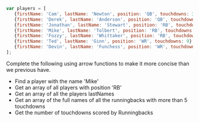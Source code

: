  ``` javascript
 var players = [
	{firstName: 'Cam', lastName: 'Newton', position: 'QB', touchdowns: 32},
	{firstName: 'Derek', lastName: 'Anderson', position: 'QB', touchdowns: 0},
	{firstName: 'Jonathan', lastName: 'Stewart', position: 'RB', touchdowns: 12},
	{firstName: 'Mike', lastName: 'Tolbert', position: 'RB', touchdowns: 8},
	{firstName: 'Fozzy', lastName: 'Whittaker', position: 'RB', touchdowns: 3},
	{firstName: 'Ted', lastName: 'Ginn', position: 'WR', touchdowns: 9},
	{firstName: 'Devin', lastName: 'Funchess', position: 'WR', touchdowns: 2}
];
```

Complete the following using arrow functions to make it more concise than we previous have.

- Find a player with the name 'Mike'
- Get an array of all players with position 'RB'
- Get an array of all the players lastNames
- Get an array of the full names of all the runningbacks with more than 5 touchdowns
- Get the number of touchdowns scored by Runningbacks